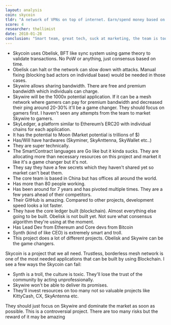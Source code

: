 ```yaml
---
layout: analysis
coin: skycoin
tldr: "A network of VPNs on top of internet. Earn/spend money based on used bandwidth."
score: 4
researcher: thellimist
date: 2018-01-28
conclusion: "Smart team, great tech, suck at marketing, the team is too troll which may hurt the coin & the ecosystem."
---
```


- Skycoin uses Obelisk, BFT like sync system using game theory to validate transactions. No PoW or anything, just consensus based on time.
- Obelisk can halt or the network can slow down with attacks. Manual fixing (blocking bad actors on individual base) would be needed in those cases. 
- Skywire allows sharing bandwidth. There are free and premium bandwidth which individuals can charge.
- Skywire will be the 1000x potential application. If it can be a mesh network where gamers can pay for premium bandwidth and decreased their ping around 20-30% it'll be a game changer. They should focus on gamers first. I haven't seen any attempts from the team to market Skywire to gamers.
- SkyLedger, a platform similar to Ethereum’s ERC20 with individual chains for each application.
- It has the potential to Moon (Market potential is trillions of $)
- Has/Will have hardwares (Skyminer, SkyAnttenna, SkyWallet etc..)
- They are super technically.
- The SmartContract languages are Go like but it kinda sucks. They are allocating more than necessary resources on this project and market it like it's a game changer but it's not.
- They say they have a few secrets which they haven't shared yet so market can't beat them.
- The core team is based in China but has offices all around the world.
- Has more than 80 people working.
- Has been around for 7 years and has pivoted multiple times. They are a few years ahead of their competitors.
- Their GitHub is amazing. Compared to other projects, development speed looks a lot faster.
- They have the core ledger built (blockchain). Almost everything else going to be built. Obelisk is not built yet. Not sure what consensus algorithm they're using at the moment.
- Has Lead Dev from Ethereum and Core devs from Bitcoin
- Synth (kind of like CEO) is extremely smart and troll. 
- This project does a lot of different projects. Obelisk and Skywire can be the game changers. 

Skycoin is a project that we all need. Trustless, borderless mesh network is one of the most needed applications that can be built by using Blockchain. I see a few ways the Skycoin can fail:

- Synth is a troll, the culture is toxic. They'll lose the trust of the community by acting unprofessionally. 
- Skywire won't be able to deliver its promises.
- They'll invest resources on too many not so valuable projects like KittyCash, CX, SkyAntenna etc.

They should just focus on Skywire and dominate the market as soon as possible. This is a controversial project. There are too many risks but the reward of it may be amazing
